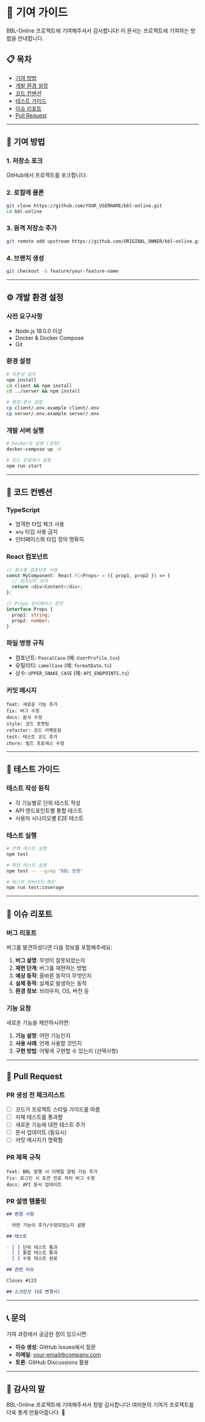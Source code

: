# 🤝 기여 가이드

BBL-Online 프로젝트에 기여해주셔서 감사합니다! 이 문서는 프로젝트에 기여하는 방법을 안내합니다.

## 📋 목차

- [기여 방법](#-기여-방법)
- [개발 환경 설정](#-개발-환경-설정)
- [코드 컨벤션](#-코드-컨벤션)
- [테스트 가이드](#-테스트-가이드)
- [이슈 리포트](#-이슈-리포트)
- [Pull Request](#-pull-request)

---

## 🚀 기여 방법

### 1. 저장소 포크

GitHub에서 프로젝트를 포크합니다.

### 2. 로컬에 클론

```bash
git clone https://github.com/YOUR_USERNAME/bbl-online.git
cd bbl-online
```

### 3. 원격 저장소 추가

```bash
git remote add upstream https://github.com/ORIGINAL_OWNER/bbl-online.git
```

### 4. 브랜치 생성

```bash
git checkout -b feature/your-feature-name
```

---

## ⚙️ 개발 환경 설정

### 사전 요구사항

- Node.js 18.0.0 이상
- Docker & Docker Compose
- Git

### 환경 설정

```bash
# 의존성 설치
npm install
cd client && npm install
cd ../server && npm install

# 환경 변수 설정
cp client/.env.example client/.env
cp server/.env.example server/.env
```

### 개발 서버 실행

```bash
# Docker로 실행 (권장)
docker-compose up -d

# 또는 로컬에서 실행
npm run start
```

---

## 📝 코드 컨벤션

### TypeScript

- 엄격한 타입 체크 사용
- `any` 타입 사용 금지
- 인터페이스와 타입 정의 명확히

### React 컴포넌트

```typescript
// 함수형 컴포넌트 사용
const MyComponent: React.FC<Props> = ({ prop1, prop2 }) => {
  // 컴포넌트 로직
  return <div>Content</div>;
};

// Props 인터페이스 정의
interface Props {
  prop1: string;
  prop2: number;
}
```

### 파일 명명 규칙

- 컴포넌트: `PascalCase` (예: `UserProfile.tsx`)
- 유틸리티: `camelCase` (예: `formatDate.ts`)
- 상수: `UPPER_SNAKE_CASE` (예: `API_ENDPOINTS.ts`)

### 커밋 메시지

```
feat: 새로운 기능 추가
fix: 버그 수정
docs: 문서 수정
style: 코드 포맷팅
refactor: 코드 리팩토링
test: 테스트 코드 추가
chore: 빌드 프로세스 수정
```

---

## 🧪 테스트 가이드

### 테스트 작성 원칙

- 각 기능별로 단위 테스트 작성
- API 엔드포인트별 통합 테스트
- 사용자 시나리오별 E2E 테스트

### 테스트 실행

```bash
# 전체 테스트 실행
npm test

# 특정 테스트 실행
npm test -- --grep "BBL 발행"

# 테스트 커버리지 확인
npm run test:coverage
```

---

## 🐛 이슈 리포트

### 버그 리포트

버그를 발견하셨다면 다음 정보를 포함해주세요:

1. **버그 설명**: 무엇이 잘못되었는지
2. **재현 단계**: 버그를 재현하는 방법
3. **예상 동작**: 올바른 동작이 무엇인지
4. **실제 동작**: 실제로 발생하는 동작
5. **환경 정보**: 브라우저, OS, 버전 등

### 기능 요청

새로운 기능을 제안하시려면:

1. **기능 설명**: 어떤 기능인지
2. **사용 사례**: 언제 사용할 것인지
3. **구현 방법**: 어떻게 구현할 수 있는지 (선택사항)

---

## 🔄 Pull Request

### PR 생성 전 체크리스트

- [ ] 코드가 프로젝트 스타일 가이드를 따름
- [ ] 자체 테스트를 통과함
- [ ] 새로운 기능에 대한 테스트 추가
- [ ] 문서 업데이트 (필요시)
- [ ] 커밋 메시지가 명확함

### PR 제목 규칙

```
feat: BBL 발행 시 이메일 알림 기능 추가
fix: 로그인 시 토큰 만료 처리 버그 수정
docs: API 문서 업데이트
```

### PR 설명 템플릿

```markdown
## 변경 사항

- 어떤 기능이 추가/수정되었는지 설명

## 테스트

- [ ] 단위 테스트 통과
- [ ] 통합 테스트 통과
- [ ] 수동 테스트 완료

## 관련 이슈

Closes #123

## 스크린샷 (UI 변경시)
```

---

## 📞 문의

기여 과정에서 궁금한 점이 있으시면:

- **이슈 생성**: GitHub Issues에서 질문
- **이메일**: your-email@company.com
- **토론**: GitHub Discussions 활용

---

## 🙏 감사의 말

BBL-Online 프로젝트에 기여해주셔서 정말 감사합니다!
여러분의 기여가 프로젝트를 더욱 좋게 만들어줍니다. 🎉
